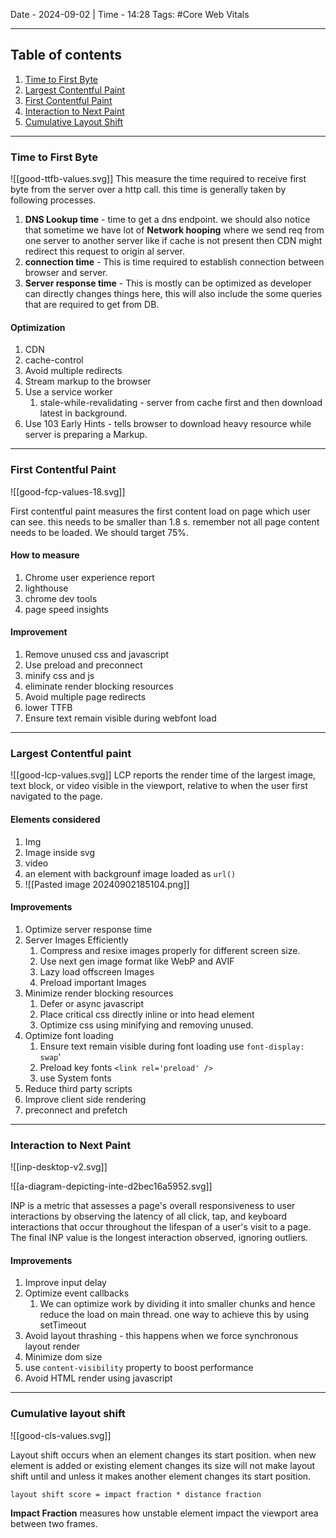 Date - 2024-09-02  |  Time - 14:28
Tags: #Core Web Vitals

----
## Table of contents

1. [Time to First Byte](#time-to-first-byte)
2. [Largest Contentful Paint](#largest-contentful-paint)
3. [First Contentful Paint](#first-contentful-paint)
4. [Interaction to Next Paint](#interaction-to-next-paint)
5. [Cumulative Layout Shift](#cumulative-layout-shift)

----

### Time to First Byte
![[good-ttfb-values.svg]]
This measure the time required to receive first byte from the server over a http call. 
this time is generally taken by following processes. 
1. **DNS Lookup time**  - time to get a dns endpoint. we should also notice that sometime we have lot of **Network hooping** where we send req from one server to another server like if cache is not present then CDN might redirect this request to origin al server. 
2. **connection time** -  This is time required to establish connection between browser and server. 
3. **Server response time** - This is mostly can be optimized as developer can directly changes things here, this will also include the some queries that are required to get from DB.

#### Optimization 
1. CDN 
2. cache-control
3. Avoid multiple redirects
4. Stream markup to the browser 
5. Use a service worker
	1. stale-while-revalidating - server from cache first and then download latest in background.
6. Use 103 Early Hints - tells browser to download heavy resource while server is preparing a Markup. 

---

### First Contentful Paint

![[good-fcp-values-18.svg]]

First contentful paint measures the first content load on page which user can see. this needs to be smaller than 1.8 s. remember not all page content needs to be loaded. We should target 75%.
#### How to measure

1. Chrome user experience report
2. lighthouse
3. chrome dev tools
4. page speed insights


#### Improvement

1. Remove unused css and javascript
2. Use preload and preconnect
3. minify css and js
4. eliminate render blocking resources
5. Avoid multiple page redirects
6. lower TTFB
7. Ensure text remain visible during webfont load

----

### Largest Contentful paint

![[good-lcp-values.svg]]
LCP reports the render time of the largest image, text block, or video visible in the viewport, relative to when the user first navigated to the page.

#### Elements considered

1. Img
2. Image inside svg
3. video
4. an element with backgrounf image loaded as `url()` 
5. ![[Pasted image 20240902185104.png]]

#### Improvements

1. Optimize server response time
2. Server Images Efficiently
	1. Compress and resixe images properly for different screen size.
	2. Use next gen image format like WebP and AVIF
	3. Lazy load offscreen Images
	4. Preload important Images
3. Minimize render blocking resources
	1. Defer or async javascript
	2. Place critical css directly inline or into head element
	3. Optimize css using minifying and removing unused.
4. Optimize font loading
	1. Ensure text remain visible during font loading use `font-display: swap`'
	2. Preload key fonts `<link rel='preload' />`
	3. use System fonts
5. Reduce third party scripts
6. Improve client side rendering
7. preconnect and prefetch

---

### Interaction to Next Paint

![[inp-desktop-v2.svg]]

![[a-diagram-depicting-inte-d2bec16a5952.svg]]

INP is a metric that assesses a page's overall responsiveness to user interactions by observing the latency of all click, tap, and keyboard interactions that occur throughout the lifespan of a user's visit to a page. The final INP value is the longest interaction observed, ignoring outliers.

#### Improvements

1. Improve input delay
2. Optimize event callbacks
	1. We can optimize work by dividing it into smaller chunks and hence reduce the load on main thread. one way to achieve this by using setTimeout
3. Avoid layout thrashing - this happens when we force synchronous layout render
4. Minimize dom size
5. use `content-visibility` property to boost performance
6. Avoid HTML render using javascript

---

### Cumulative layout shift

![[good-cls-values.svg]]


Layout shift occurs when an element changes its start position.
when new element is added or existing element changes its size will not make layout shift until and unless it makes another element changes its start position. 

```
layout shift score = impact fraction * distance fraction
```

**Impact Fraction** measures how unstable element impact the viewport area between two frames. 